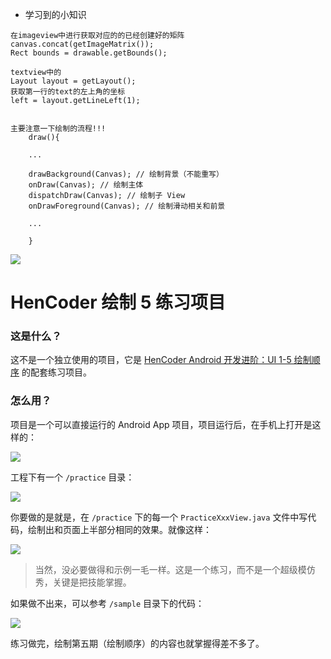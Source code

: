 - 学习到的小知识
```
在imageview中进行获取对应的的已经创建好的矩阵
canvas.concat(getImageMatrix());
Rect bounds = drawable.getBounds();

textview中的
Layout layout = getLayout();
获取第一行的text的左上角的坐标
left = layout.getLineLeft(1);


主要注意一下绘制的流程!!!
    draw(){

    ...

    drawBackground(Canvas); // 绘制背景（不能重写）
    onDraw(Canvas); // 绘制主体
    dispatchDraw(Canvas); // 绘制子 View
    onDrawForeground(Canvas); // 绘制滑动相关和前景

    ...

    }

```


![](images/icon.png)

HenCoder 绘制 5 练习项目
===

### 这是什么？

这不是一个独立使用的项目，它是 [HenCoder Android 开发进阶：UI 1-5 绘制顺序](http://hencoder.com/ui-1-5) 的配套练习项目。

### 怎么用？

项目是一个可以直接运行的 Android App 项目，项目运行后，在手机上打开是这样的：

![](images/preview.png)

工程下有一个 `/practice` 目录：

![](images/project_practice.png)

你要做的是就是，在 `/practice` 下的每一个 `PracticeXxxView.java` 文件中写代码，绘制出和页面上半部分相同的效果。就像这样：

![](images/preview_after.png)

> 当然，没必要做得和示例一毛一样。这是一个练习，而不是一个超级模仿秀，关键是把技能掌握。

如果做不出来，可以参考 `/sample` 目录下的代码：

![](images/project_sample.png)

练习做完，绘制第五期（绘制顺序）的内容也就掌握得差不多了。